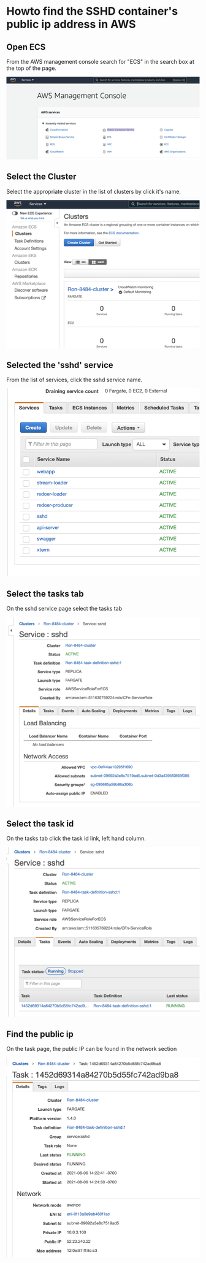 # Howto find the SSHD container's public ip address in AWS

## Open ECS

From the AWS management console search for "ECS" in the search box at the top of the page.

![Open ECS](find-aws-sshd-public-ip/openECS.png "Open ECS")

## Select the Cluster

Select the appropriate cluster in the list of clusters by click it's name.

![Open cluster](find-aws-sshd-public-ip/openCluster.png "Open cluster")

## Selected the 'sshd' service

From the list of services, click the sshd service name.

![Open sshd service](find-aws-sshd-public-ip/openSshd.png "Open sshd service")

## Select the tasks tab

On the sshd service page select the tasks tab

![Open tasks tab](find-aws-sshd-public-ip/taskTab.png "Open tasks tab")

## Select the task id

On the tasks tab click the task id link, left hand column.

![Open task id link](find-aws-sshd-public-ip/taskIDLink.png "Open task id link")

## Find the public ip

On the task page, the public IP can be found in the network section

![Find task id](find-aws-sshd-public-ip/publicIP.png "Find task id")

